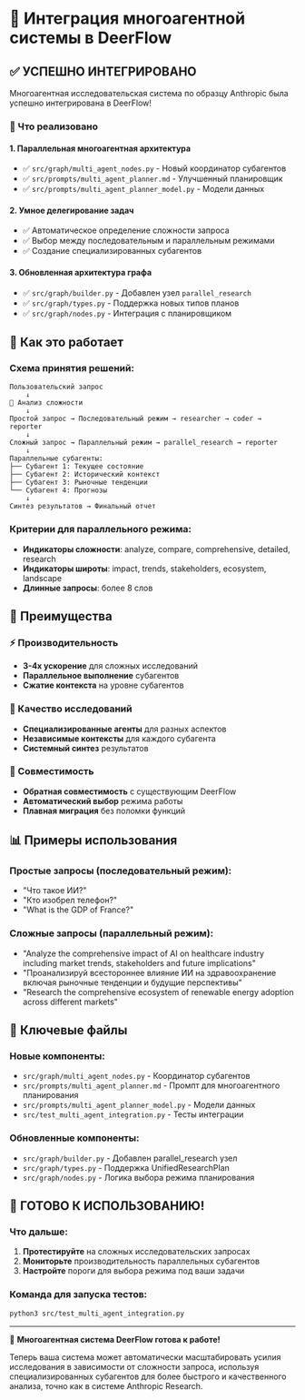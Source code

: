 # 🚀 Интеграция многоагентной системы в DeerFlow

## ✅ УСПЕШНО ИНТЕГРИРОВАНО

Многоагентная исследовательская система по образцу Anthropic была успешно интегрирована в DeerFlow! 

### 🎯 Что реализовано

#### 1. **Параллельная многоагентная архитектура**
- ✅ `src/graph/multi_agent_nodes.py` - Новый координатор субагентов
- ✅ `src/prompts/multi_agent_planner.md` - Улучшенный планировщик
- ✅ `src/prompts/multi_agent_planner_model.py` - Модели данных

#### 2. **Умное делегирование задач**
- ✅ Автоматическое определение сложности запроса
- ✅ Выбор между последовательным и параллельным режимами
- ✅ Создание специализированных субагентов

#### 3. **Обновленная архитектура графа**
- ✅ `src/graph/builder.py` - Добавлен узел `parallel_research`
- ✅ `src/graph/types.py` - Поддержка новых типов планов
- ✅ `src/graph/nodes.py` - Интеграция с планировщиком

## 🔄 Как это работает

### Схема принятия решений:
```
Пользовательский запрос
    ↓
🧠 Анализ сложности
    ↓
Простой запрос → Последовательный режим → researcher → coder → reporter
    ↓
Сложный запрос → Параллельный режим → parallel_research → reporter
    ↓
Параллельные субагенты:
├── Субагент 1: Текущее состояние
├── Субагент 2: Исторический контекст  
├── Субагент 3: Рыночные тенденции
└── Субагент 4: Прогнозы
    ↓
Синтез результатов → Финальный отчет
```

### Критерии для параллельного режима:
- **Индикаторы сложности**: analyze, compare, comprehensive, detailed, research
- **Индикаторы широты**: impact, trends, stakeholders, ecosystem, landscape
- **Длинные запросы**: более 8 слов

## 🚀 Преимущества

### ⚡ Производительность
- **3-4x ускорение** для сложных исследований
- **Параллельное выполнение** субагентов
- **Сжатие контекста** на уровне субагентов

### 🎯 Качество исследований
- **Специализированные агенты** для разных аспектов
- **Независимые контексты** для каждого субагента
- **Системный синтез** результатов

### 🔧 Совместимость
- **Обратная совместимость** с существующим DeerFlow
- **Автоматический выбор** режима работы
- **Плавная миграция** без поломки функций

## 📊 Примеры использования

### Простые запросы (последовательный режим):
- "Что такое ИИ?"
- "Кто изобрел телефон?"
- "What is the GDP of France?"

### Сложные запросы (параллельный режим):
- "Analyze the comprehensive impact of AI on healthcare industry including market trends, stakeholders and future implications"
- "Проанализируй всестороннее влияние ИИ на здравоохранение включая рыночные тенденции и будущие перспективы"
- "Research the comprehensive ecosystem of renewable energy adoption across different markets"

## 🔗 Ключевые файлы

### Новые компоненты:
- `src/graph/multi_agent_nodes.py` - Координатор субагентов
- `src/prompts/multi_agent_planner.md` - Промпт для многоагентного планирования
- `src/prompts/multi_agent_planner_model.py` - Модели данных
- `src/test_multi_agent_integration.py` - Тесты интеграции

### Обновленные компоненты:
- `src/graph/builder.py` - Добавлен parallel_research узел
- `src/graph/types.py` - Поддержка UnifiedResearchPlan
- `src/graph/nodes.py` - Логика выбора режима планирования

## 🎉 ГОТОВО К ИСПОЛЬЗОВАНИЮ!

### Что дальше:
1. **Протестируйте** на сложных исследовательских запросах
2. **Мониторьте** производительность параллельных субагентов
3. **Настройте** пороги для выбора режима под ваши задачи

### Команда для запуска тестов:
```bash
python3 src/test_multi_agent_integration.py
```

---

🎯 **Многоагентная система DeerFlow готова к работе!**

Теперь ваша система может автоматически масштабировать усилия исследования в зависимости от сложности запроса, используя специализированных субагентов для более быстрого и качественного анализа, точно как в системе Anthropic Research. 